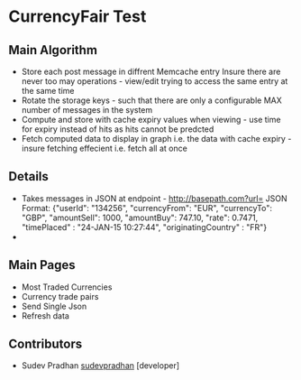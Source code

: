 CurrencyFair Test
====

Main Algorithm
------------

- Store each post message in diffrent Memcache entry Insure there are never too may operations - view/edit trying to access the same entry at the same time 
- Rotate the storage keys - such that there are only a configurable MAX number of messages in the system
- Compute and store with cache expiry values when viewing - use time for expiry instead of hits as hits cannot be predcted
- Fetch computed data to display in graph i.e. the data with cache expiry - insure fetching effecient i.e. fetch all at once

Details
-------
- Takes messages in JSON at endpoint - http://basepath.com?url=
JSON Format:
{"userId": "134256", "currencyFrom": "EUR", "currencyTo": "GBP", "amountSell": 1000, "amountBuy": 747.10, "rate": 0.7471, "timePlaced" : "24-JAN-15 10:27:44", "originatingCountry" : "FR"}
- 


Main Pages
-------------

- Most Traded Currencies
- Currency trade pairs
- Send Single Json
- Refresh data


Contributors
------------

* Sudev Pradhan [sudevpradhan](https://github.com/sudevpradhan) [developer]
